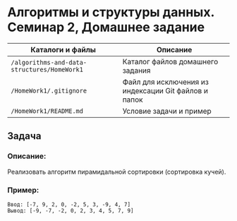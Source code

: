 # Алгоритмы и структуры данных. Семинар 2, Домашнее задание

Каталоги и файлы                            | Описание
--------------------------------------------|-------------------------------------------------------
`/algorithms-and-data-structures/HomeWork1` | Каталог файлов домашнего задания
`/HomeWork1/.gitignore`                     | Файл для исключения из индексации Git файлов и папок
`/HomeWork1/README.md`                      | Условие задачи и пример

## Задача

### Описание:

Реализовать алгоритм пирамидальной сортировки (сортировка кучей).

### Пример:

```
Ввод: [-7, 9, 2, 0, -2, 5, 3, -9, 4, 7]
Вывод: [-9, -7, -2, 0, 2, 3, 4, 5, 7, 9]
```

